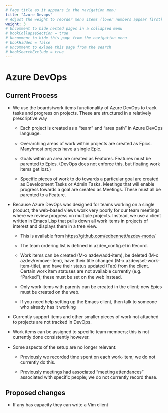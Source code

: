 ```yaml
---
# Page title as it appears in the navigation menu
title: "Azure Devops"
# Adjust the weight to reorder menu items (lower numbers appear first)
weight: 3
# Uncomment to hide nested pages in a collapsed menu
# bookCollapseSection = true
# Uncomment to hide this page from the navigation menu
# bookHidden = false
# Uncomment to exlude this page from the search
# bookSearchExclude = true
---
```


# Azure DevOps

## Current Process

- We use the boards/work items functionality of Azure DevOps to track tasks and progress on projects. These are structured in a relatively prescriptive way

  - Each project is created as a “team” and “area path” in Azure DevOps language.

  - Overarching areas of work within projects are created as Epics. Many/most projects have a single Epic.

  - Goals within an area are created as Features. Features must be parented to Epics. (DevOps does not enforce this, but floating work items get lost.)

  - Specific pieces of work to do towards a particular goal are created as Development Tasks or Admin Tasks. Meetings that will enable progress towards a goal are created as Meetings. These must all be parented to a Feature.

- Because Azure DevOps was designed for teams working on a single product, the web-based views work very poorly for our team meetings where we review progress on multiple projects. Instead, we use a client written in Emacs Lisp that pulls down all work items in projects of interest and displays them in a tree view.

  - This is available from https://github.com/edbennett/azdev-mode/

  - The team ordering list is defined in azdev_config.el in Record.

  - Work items can be created (M-x azdev/add-item), be deleted (M-x azdev/remove-item), have their title changed (M-x azdev/set-work-item-title), and have their status updated (Tab) from the client. Certain work item statuses are not available currently (e.g. “Parked”); these must be set on the web instead.

  - Only work items with parents can be created in the client; new Epics must be created on the web.

  - If you need help setting up the Emacs client, then talk to someone who already has it working

- Currently support items and other smaller pieces of work not attached to projects are not tracked in DevOps.

- Work items can be assigned to specific team members; this is not currently done consistently however.

- Some aspects of the setup are no longer relevant:

  - Previously we recorded time spent on each work-item; we do not currently do this.

  - Previously meetings had associated “meeting attendances” associated with specific people; we do not currently record these.

## Proposed changes 

- If any has capacity they can write a Vim client